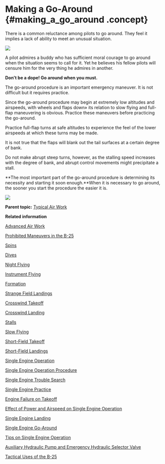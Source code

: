 # Making a Go-Around {#making_a_go_around .concept}

There is a common reluctance among pilots to go around. They feel it implies a lack of ability to meet an unusual situation.

 ![](../images/landing_go_around.png) 

A pilot admires a buddy who has sufficient moral courage to go around when the situation seems to call for it. Yet he believes his fellow pilots will censure him for the very thing he admires in another.

**Don't be a dope! Go around when you must.**

The go-around procedure is an important emergency maneuver. It is not difficult but it requires practice.

Since the go-around procedure may begin at extremely low altitudes and airspeeds, with wheels and flaps down» its relation to slow flying and full-flap maneuvering is obvious. Practice these maneuvers before practicing the go-around.

Practice full-flap turns at safe altitudes to experience the feel of the lower airspeeds at which these turns may be made.

It is not true that the flaps will blank out the tail surfaces at a certain degree of bank.

Do not make abrupt steep turns, however, as the stalling speed increases with the degree of bank, and abrupt control movements might precipitate a stall.

**The most important part of the go-around procedure is determining its necessity and starting it soon enough.**When it is necessary to go around, the sooner you start the procedure the easier it is.

![](../images/turn_full_flap.png)

**Parent topic:** [Typical Air Work](../topics/typical_air_work.md)

**Related information**  


[Advanced Air Work](../topics/advanced_air_work.md)

[Prohibited Maneuvers in the B-25](../topics/prohibited_maneuvers_in_the_b_25.md)

[Spins](../topics/spins.md)

[Dives](../topics/dives.md)

[Night Flying](../topics/night_flying.md)

[Instrument Flying](../topics/instrument_flying.md)

[Formation](../topics/formation.md)

[Strange Field Landings](../topics/strange_field_landings.md)

[Crosswind Takeoff](../topics/crosswind_takeoff.md)

[Crosswind Landing](../topics/crosswind_landing.md)

[Stalls](../topics/stalls.md)

[Slow Flying](../topics/slow_flying.md)

[Short-Field Takeoff](../topics/short_field_takeoff.md)

[Short-Field Landings](../topics/short_field_landings.md)

[Single Engine Operation](../topics/single_engine_operation.md)

[Single Engine Operation Procedure](../topics/single_engine_operation_procedure.md)

[Single Engine Trouble Search](../topics/single_engine_trouble_search.md)

[Single Engine Practice](../topics/single_engine_practice.md)

[Engine Failure on Takeoff](../topics/engine_failure_on_takeoff.md)

[Effect of Power and Airspeed on Single Engine Operation](../topics/effect_of_power_and_airspeed_on_single_engine_operation.md)

[Single Engine Landing](../topics/single_engine_landing.md)

[Single Engine Go-Around](../topics/single_engine_go_around.md)

[Tips on Single Engine Operation](../topics/tips_on_single_engine_operation.md)

[Auxiliary Hydraulic Pump and Emergency Hydraulic Selector Valve](../topics/auxiliary_hydraulic_pump_and_emergency_hydraulic_selector_valve.md)

[Tactical Uses of the B-25](../topics/tactical_uses_of_the_b_25.md)

